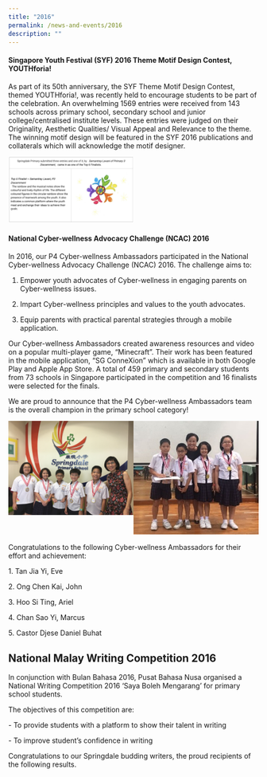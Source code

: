 ```yaml
---
title: "2016"
permalink: /news-and-events/2016
description: ""
---
```

#### Singapore Youth Festival (SYF) 2016 Theme Motif Design Contest, YOUTHforia!

As part of its 50th anniversary, the SYF Theme Motif Design Contest, themed YOUTHforia!, was recently held to encourage students to be part of the celebration. An overwhelming 1569 entries were received from 143 schools across primary school, secondary school and junior college/centralised institute levels. These entries were judged on their Originality, Aesthetic Qualities/ Visual Appeal and Relevance to the theme. The winning motif design will be featured in the SYF 2016 publications and collaterals which will acknowledge the motif designer.

<img src="/images/2016.png" 
     style="width:50%">


#### National Cyber-wellness Advocacy Challenge (NCAC) 2016

In 2016, our P4 Cyber-wellness Ambassadors participated in the National Cyber-wellness Advocacy Challenge (NCAC) 2016. The challenge aims to:

1. Empower youth advocates of Cyber-wellness in engaging parents on Cyber-wellness issues.

2. Impart Cyber-wellness principles and values to the youth advocates.

3. Equip parents with practical parental strategies through a mobile application.

  

Our Cyber-wellness Ambassadors created awareness resources and video on a popular multi-player game, “Minecraft”. Their work has been featured in the mobile application, “SG ConneXion” which is available in both Google Play and Apple App Store. A total of 459 primary and secondary students from 73 schools in Singapore participated in the competition and 16 finalists were selected for the finals. 

  

We are proud to announce that the P4 Cyber-wellness Ambassadors team is the overall champion in the primary school category!

<img src="/images/IMG_2134.jpeg" 
     style="width:50%;float:left">
<img src="/images/20162.jpeg" 
     style="width:50%">

Congratulations to the following Cyber-wellness Ambassadors for their effort and achievement:

1\. Tan Jia Yi, Eve

2\. Ong Chen Kai, John

3\. Hoo Si Ting, Ariel

4\. Chan Sao Yi, Marcus

5\. Castor Djese Daniel Buhat

  

National Malay Writing Competition 2016
---------------------------------------

In conjunction with Bulan Bahasa 2016, Pusat Bahasa Nusa organised a National Writing Competition 2016 ‘Saya Boleh Mengarang’ for primary school students.

  

The objectives of this competition are:

\- To provide students with a platform to show their talent in writing

\- To improve student’s confidence in writing

  

Congratulations to our Springdale budding writers, the proud recipients of the following results.